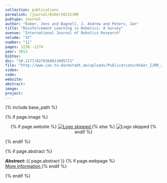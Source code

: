 ```yaml
---
collection: publications
permalink: /journal/Kober2013IJRR
pubtype: journal
author: "Kober, Jens and Bagnell, J. Andrew and Peters, Jan"
title: "Reinforcement Learning in Robotics: A Survey"
avenue: "International Journal of Robotics Research"
volume: "32"
number: "11"
pages: 1238--1274
year: 2013
bibtex: 
doi: "10.1177/0278364913495721"
file: "http://www.ias.tu-darmstadt.de/uploads/Publications/Kober_IJRR_2013.pdf"
video: 
code: 
website: 
abstract: 
image: 
project: 
---
```

{% include base_path %}

{% if page.image %}
<p align="center">
{% if page.website %}
<a href="{{ page.website }}"> <img src="{{  page.image }}" alt="Logo skipped" style="max-height:200px"/> </a>
{% else %}
<img src="{{  page.image }}" alt="Logo skipped" />
{% endif %}
</p>
{% endif %}

{% if page.abstract %}
<p> <strong> <em> Abstract: </em> </strong> {{ page.abstract }}
    {% if page.webpage %}
        <a href="{{ page.website}}"> <br> More information </a>
    {% endif %}
</p>
{% endif %}
